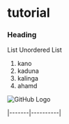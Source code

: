 # tutorial
### Heading

List
Unordered List
1. kano
2. kaduna
3. kalinga
4. ahamd

  ![GitHub Logo](https://github.githubassets.com/images/modules/logos_page/GitHub-Mark.png)


   |-------|----------|
   
   
